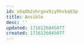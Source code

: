 ```yaml
---
id: x6q8b2shrgox9iy9hvkq83p
title: Ansible
desc: ''
updated: 1716126045077
created: 1716126045077
---
```

